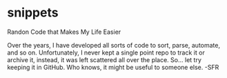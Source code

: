 # snippets
Randon Code that Makes My Life Easier

Over the years, I have developed all sorts of code to sort, parse, automate, and so on. Unfortunately, I never kept a single point repo to track it or archive it, instead, it was left scattered all over the place. 
So… let try keeping it in GitHub. Who knows, it might be useful to someone else. 
-SFR
